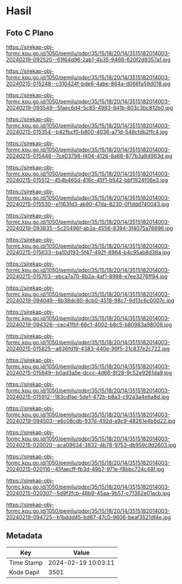 # Hasil

## Foto C Plano

https://sirekap-obj-formc.kpu.go.id/1050/pemilu/pdpr/35/15/18/20/14/3515182014003-20240219-092520--61f64d96-2ab1-4b35-9466-620f2d9357a1.jpg

https://sirekap-obj-formc.kpu.go.id/1050/pemilu/pdpr/35/15/18/20/14/3515182014003-20240215-015248--c310424f-bde6-4abe-864a-d066fa59d018.jpg

https://sirekap-obj-formc.kpu.go.id/1050/pemilu/pdpr/35/15/18/20/14/3515182014003-20240219-093549--5faec6d4-5c85-4983-841b-803c3bc812b0.jpg

https://sirekap-obj-formc.kpu.go.id/1050/pemilu/pdpr/35/15/18/20/14/3515182014003-20240215-015354--b42fbcf0-b800-4036-a71d-548cfdb2ffc4.jpg

https://sirekap-obj-formc.kpu.go.id/1050/pemilu/pdpr/35/15/18/20/14/3515182014003-20240215-015446--7ce03798-f404-4126-8a68-877b3a84963d.jpg

https://sirekap-obj-formc.kpu.go.id/1050/pemilu/pdpr/35/15/18/20/14/3515182014003-20240215-015512--454b465d-416c-45f1-b542-bbf1924f06e3.jpg

https://sirekap-obj-formc.kpu.go.id/1050/pemilu/pdpr/35/15/18/20/14/3515182014003-20240215-015530--e1163fd3-ab90-47da-8230-0f1ddd740043.jpg

https://sirekap-obj-formc.kpu.go.id/1050/pemilu/pdpr/35/15/18/20/14/3515182014003-20240219-093835--5c20496f-ab3a-4556-8394-3f4075a76696.jpg

https://sirekap-obj-formc.kpu.go.id/1050/pemilu/pdpr/35/15/18/20/14/3515182014003-20240215-015633--ba10d193-5f47-492f-8964-b4c95ab8d38a.jpg

https://sirekap-obj-formc.kpu.go.id/1050/pemilu/pdpr/35/15/18/20/14/3515182014003-20240215-015703--ebca7a70-8b2a-4af1-8988-e7ee3276ff94.jpg

https://sirekap-obj-formc.kpu.go.id/1050/pemilu/pdpr/35/15/18/20/14/3515182014003-20240219-094049--8b38dc80-8cb0-4518-98c7-9d13c6c0007c.jpg

https://sirekap-obj-formc.kpu.go.id/1050/pemilu/pdpr/35/15/18/20/14/3515182014003-20240219-094326--cec41fbf-66c1-4002-b8c5-b80983a98008.jpg

https://sirekap-obj-formc.kpu.go.id/1050/pemilu/pdpr/35/15/18/20/14/3515182014003-20240215-015825--a636fd19-4383-440e-99f5-21c837e2c722.jpg

https://sirekap-obj-formc.kpu.go.id/1050/pemilu/pdpr/35/15/18/20/14/3515182014003-20240215-015849--b0ad3a5e-dccc-4d66-8f28-9c52e9261da9.jpg

https://sirekap-obj-formc.kpu.go.id/1050/pemilu/pdpr/35/15/18/20/14/3515182014003-20240215-015912--183cdfae-5de1-472b-b8a3-c92a3a4e6a8d.jpg

https://sirekap-obj-formc.kpu.go.id/1050/pemilu/pdpr/35/15/18/20/14/3515182014003-20240219-094503--e6c08cdb-937d-492d-a9c9-48261e4b6d22.jpg

https://sirekap-obj-formc.kpu.go.id/1050/pemilu/pdpr/35/15/18/20/14/3515182014003-20240215-020020--aca09634-3832-4b78-9753-db959c9d2603.jpg

https://sirekap-obj-formc.kpu.go.id/1050/pemilu/pdpr/35/15/18/20/14/3515182014003-20240215-020116--45faecff-fb3d-49b7-971e-f8bbc724c48f.jpg

https://sirekap-obj-formc.kpu.go.id/1050/pemilu/pdpr/35/15/18/20/14/3515182014003-20240215-020307--5d9f2fcb-46b9-45aa-9b57-c71362e01acb.jpg

https://sirekap-obj-formc.kpu.go.id/1050/pemilu/pdpr/35/15/18/20/14/3515182014003-20240219-094725--b1bddd45-bd67-47c0-9606-beaf3521df4e.jpg


## Metadata

| Key        | Value               |
| ---------- | ------------------- |
| Time Stamp | 2024-02-19 10:03:11 |
| Kode Dapil | 3501                |



